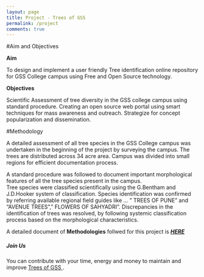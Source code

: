 ```yaml
---
layout: page
title: Project - Trees of GSS
permalink: /project
comments: true
---
```


<div class="row justify-content-between">
<div class="col-md-8 pr-5">

#Aim and Objectives

**Aim**  

To design and implement a user friendly Tree identification online repository for GSS College campus using Free and Open Source technology.  

**Objectives**  

Scientific Assessment of tree diversity in the GSS college campus using standard procedure. 
Creating an open source web portal using smart techniques for mass awareness and outreach.
Strategize for concept popularization and dissemination.

#Methodology

A detailed assessment of all tree species in the GSS College campus was undertaken in the beginning of the project by surveying the campus. The trees are distributed across 34 acre area. 
Campus was divided into small regions for efficient documentation process. 

A standard procedure was followed to document important morphological features of all the tree species present in the campus.   
Tree species were classified scientifically using the G.Bentham and J.D.Hooker system of classification.
Species identification was confirmed by referring available regional field guides like  … ” TREES OF PUNE” and “AVENUE TREES”,” FLOWERS OF SAHYADRI”.
Discrepancies in the identification of trees was resolved, by following systemic classification process based on the morphological characteristics. 

A detailed document of **Methodologies** follwed for this project is [***HERE***](https://github.com/treesofgss/treesofgss.github.io/raw/master/methodologies.pdf)  

<div class="col-md-4">

<div class="sticky-top sticky-top-80">
<h5>Join Us </h5>

<p>You can contribute with your time, energy and money to maintain and improve <a target="_blank" href="https://makerspacebelgaum.github.io/treesofgss/">Trees of GSS <i class="fab fa-github"></i></a>.</p>
<!--
<a target="_blank" href="https://www.wowthemes.net/donate/" class="btn btn-danger">Buy me a coffee</a> <a target="_blank" href="https://bootstrapstarter.com/bootstrap-templates/template-mediumish-bootstrap-jekyll/" class="btn btn-warning">Documentation</a>
-->
</div>
</div>
</div>
